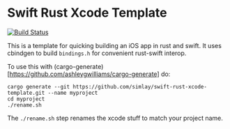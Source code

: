 # Swift Rust Xcode Template

[![Build Status](https://github.com/simlay/swift-rust-xcode-template/workflows/Template/badge.svg)](https://github.com/simlay/swift-rust-xcode-template/actions)

This is a template for quicking building an iOS app in rust and swift. It uses
cbindgen to build `bindings.h` for convenient rust-swift interop.

To use this with (cargo-generate)[https://github.com/ashleygwilliams/cargo-generate] do:
```
cargo generate --git https://github.com/simlay/swift-rust-xcode-template.git --name myproject
cd myproject
./rename.sh
```

The `./rename.sh` step renames the xcode stuff to match your project name.
